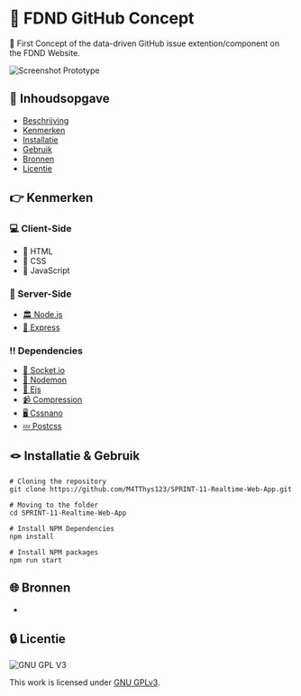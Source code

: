 # 🚧 FDND GitHub Concept 

🚦 First Concept of the data-driven GitHub issue extention/component on the FDND Website.
<!-- Geef je project een titel en schrijf in één zin wat het is -->
![Screenshot Prototype]()

## 🚀 Inhoudsopgave

  * [Beschrijving](#beschrijving)
  * [Kenmerken](#kenmerken)
  * [Installatie](#installatie)
  * [Gebruik](#gebruik)
  * [Bronnen](#bronnen)
  * [Licentie](#licentie)

## 👉 Kenmerken

### 💻 Client-Side
  * 🧭 HTML
  * 🏦 CSS
  * 🏥 JavaScript
  
### 💾 Server-Side
 * [🏛️ Node.js](https://nodejs.dev/)
 * [🚣 Express](https://www.npmjs.com/package/express)

### ‼️ Dependencies
 * [🧦 Socket.io](https://www.npmjs.com/package/socket.io)
 * [🐰 Nodemon](https://www.npmjs.com/package/nodemon)
 * [🏡 Ejs](https://www.npmjs.com/package/ejs)
 * [📹 Compression](https://www.npmjs.com/package/compression)
 * [🖥️ Cssnano](https://www.npmjs.com/package/cssnano)
 * [💤 Postcss](https://www.npmjs.com/package/postcss)


## 🪢 Installatie & Gebruik
```
# Cloning the repository
git clone https://github.com/M4TThys123/SPRINT-11-Realtime-Web-App.git

# Moving to the folder
cd SPRINT-11-Realtime-Web-App

# Install NPM Dependencies
npm install

# Install NPM packages
npm run start
```

## 🌐 Bronnen
* []()

## 🔒 Licentie

![GNU GPL V3](https://www.gnu.org/graphics/gplv3-127x51.png)

This work is licensed under [GNU GPLv3](./LICENSE).
